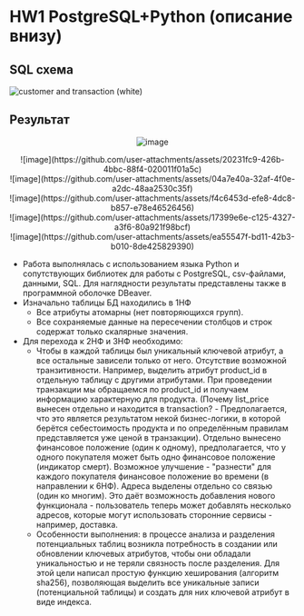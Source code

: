 # HW1 PostgreSQL+Python (описание внизу)
## SQL схема
![customer and transaction (white)](https://github.com/user-attachments/assets/494be466-2170-46e7-b804-f7594ca1a4f6)
## Результат
<p align="center">
  <img src="https://github.com/user-attachments/assets/20231fc9-426b-4bbc-88f4-020011f01a5c" alt="image">
</p>
<center>![image](https://github.com/user-attachments/assets/20231fc9-426b-4bbc-88f4-020011f01a5c)</center>
<center>![image](https://github.com/user-attachments/assets/04a7e40a-32af-4f0e-a2dc-48aa2530c35f)</center>
<center>![image](https://github.com/user-attachments/assets/f4c6453d-efe8-4dc8-b857-e78e46526456)</center>
<center>![image](https://github.com/user-attachments/assets/17399e6e-c125-4327-a3f6-80a921f98bcf)</center>
<center>![image](https://github.com/user-attachments/assets/ea55547f-bd11-42b3-b010-8de425829390)</center>

- Работа выполнялась с использованием языка Python и сопутствующих библиотек для работы с PostgreSQL, csv-файлами, данными, SQL. Для наглядности результаты представлены также в программной оболочке DBeaver.
- Изначально таблицы БД находились в 1НФ
  - Все атрибуты атомарны (нет повторяющихся групп).
  - Все сохраняемые данные на пересечении столбцов и строк содержат только скалярные значения.
- Для перехода к 2НФ и 3НФ необходимо:
  - Чтобы в каждой таблицы был уникальный ключевой атрибут, а все остальные зависели только от него. Отсутствие возможной транзитивности. Например, выделить атрибут product_id в отдельную таблицу с другими атрибутами. При проведении транзакции мы обращаемся по product_id и получаем информацию характерную для продукта. (Почему list_price вынесен отдельно и находится в transaction? - Предполагается, что это является результатом некой бизнес-логики, в которой берётся себестоимость продукта и по определённым правилам представляется уже ценой в транзакции). Отдельно вынесено финансовое положение (один к одному), предполагается, что у одного покупателя может быть одно финансовое положение (индикатор смерт). Возможное улучшение - "разнести" для каждого покупателя финансовое положение во времени (в направлении к 6НФ). Адреса выделены отдельно со связью (один ко многим). Это даёт возможность добавления нового функционала - пользователь теперь может добавлять несколько адресов, которые могут использовать сторонние сервисы - например, доставка.
  - Особенности выполнения: в процессе анализа и разделения потенциальных таблиц возникла потребность в создании или обновлении ключевых атрибутов, чтобы они обладали уникальностью и не теряли связность после разделения. Для этой цели написал простую функцию хеширования (алгоритм sha256), позволяющая выделить все уникальные записи (потенциальной таблицы) и создать для них ключевой атрибут в виде индекса.
